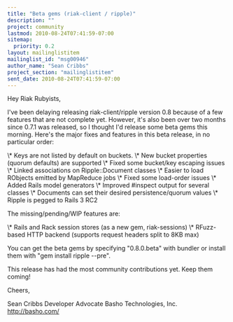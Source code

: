 ```yaml
---
title: "Beta gems (riak-client / ripple)"
description: ""
project: community
lastmod: 2010-08-24T07:41:59-07:00
sitemap:
  priority: 0.2
layout: mailinglistitem
mailinglist_id: "msg00946"
author_name: "Sean Cribbs"
project_section: "mailinglistitem"
sent_date: 2010-08-24T07:41:59-07:00
---
```



Hey Riak Rubyists,

I've been delaying releasing riak-client/ripple version 0.8 because of a few 
features that are not complete yet. However, it's also been over two months 
since 0.7.1 was released, so I thought I'd release some beta gems this morning. 
 Here's the major fixes and features in this beta release, in no particular 
order:

\\* Keys are not listed by default on buckets.
\\* New bucket properties (quorum defaults) are supported
\\* Fixed some bucket/key escaping issues
\\* Linked associations on Ripple::Document classes
\\* Easier to load RObjects emitted by MapReduce jobs
\\* Fixed some load-order issues
\\* Added Rails model generators
\\* Improved #inspect output for several classes
\\* Documents can set their desired persistence/quorum values
\\* Ripple is pegged to Rails 3 RC2

The missing/pending/WIP features are:

\\* Rails and Rack session stores (as a new gem, riak-sessions)
\\* RFuzz-based HTTP backend (supports request headers split to 8KB max)

You can get the beta gems by specifying "0.8.0.beta" with bundler or install 
them with "gem install ripple --pre".

This release has had the most community contributions yet. Keep them coming!

Cheers,

Sean Cribbs 
Developer Advocate
Basho Technologies, Inc.
http://basho.com/
